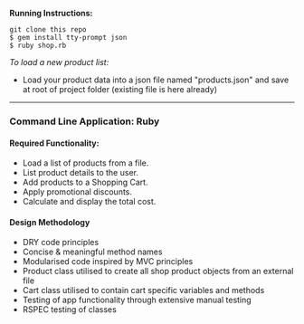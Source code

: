 **Running Instructions:**

```
git clone this repo
$ gem install tty-prompt json
$ ruby shop.rb
```

_To load a new product list:_

- Load your product data into a json file named "products.json" and save at root of project folder (existing file is here already)

---

### Command Line Application: Ruby

#### Required Functionality:

- Load a list of products from a file.
- List product details to the user.
- Add products to a Shopping Cart.
- Apply promotional discounts.
- Calculate and display the total cost.

#### Design Methodology

- DRY code principles
- Concise & meaningful method names
- Modularised code inspired by MVC principles
- Product class utilised to create all shop product objects from an external file
- Cart class utilised to contain cart specific variables and methods
- Testing of app functionality through extensive manual testing
- RSPEC testing of classes

